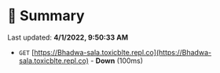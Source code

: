 # 📖 Summary
Last updated: **4/1/2022, 9:50:33 AM**

- `GET` [https://Bhadwa-sala.toxicblte.repl.co](https://Bhadwa-sala.toxicblte.repl.co) - **Down** (100ms)
